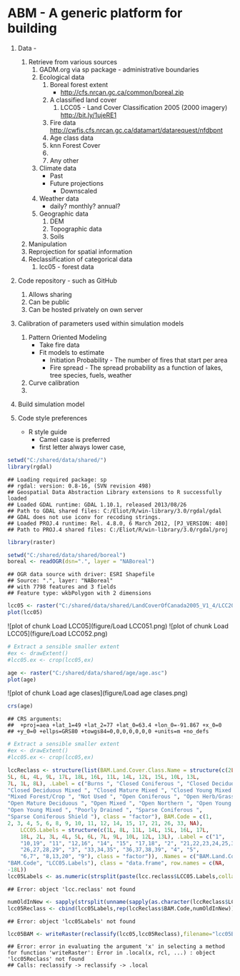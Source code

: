 ABM - A generic platform for building 
========================================================

1. Data - 
    1. Retrieve from various sources
        1. GADM.org via sp package - administrative boundaries
        1. Ecological data 
            1. Boreal forest extent
               - http://cfs.nrcan.gc.ca/common/boreal.zip
            1. A classified land cover 
                1. LCC05 - Land Cover Classification 2005 (2000 imagery)
                    http://bit.ly/1ujeRE1
            1. Fire data
               http://cwfis.cfs.nrcan.gc.ca/datamart/datarequest/nfdbpnt
            1. Age class data
            1. knn Forest Cover
            1. 
            1. Any other
        1. Climate data
            - Past
            - Future projections
                - Downscaled
        1. Weather data
            - daily? monthly? annual?
        1. Geographic data
            1. DEM
            1. Topographic data
            1. Soils
    1. Manipulation
    1. Reprojection for spatial information
    1. Reclassification of categorical data 
        1. lcc05 - forest data

1. Code repository - such as GitHub
    1. Allows sharing
    1. Can be public
    1. Can be hosted privately on own server

1. Calibration of parameters used within simulation models
    1. Pattern Oriented Modeling
        - Take fire data
        - Fit models to estimate
            - Initiation Probability - The number of fires that start per area
            - Fire spread - The spread probability as a function of lakes, tree species, fuels, weather
    1. Curve calibration
    1. 
    
1. Build simulation model

1. Code style preferences
    - R style guide
        - Camel case is preferred
        - first letter always lower case, 



```r
setwd("C:/shared/data/shared/")
library(rgdal)
```

```
## Loading required package: sp
## rgdal: version: 0.8-16, (SVN revision 498)
## Geospatial Data Abstraction Library extensions to R successfully loaded
## Loaded GDAL runtime: GDAL 1.10.1, released 2013/08/26
## Path to GDAL shared files: C:/Eliot/R/win-library/3.0/rgdal/gdal
## GDAL does not use iconv for recoding strings.
## Loaded PROJ.4 runtime: Rel. 4.8.0, 6 March 2012, [PJ_VERSION: 480]
## Path to PROJ.4 shared files: C:/Eliot/R/win-library/3.0/rgdal/proj
```

```r
library(raster)
```


```r
setwd("C:/shared/data/shared/boreal")
boreal <- readOGR(dsn=".", layer = "NABoreal")
```

```
## OGR data source with driver: ESRI Shapefile 
## Source: ".", layer: "NABoreal"
## with 7798 features and 3 fields
## Feature type: wkbPolygon with 2 dimensions
```


```r
lcc05 <- raster("C:/shared/data/shared/LandCoverOfCanada2005_V1_4/LCC2005_V1_4a.tif")
plot(lcc05)
```

![plot of chunk Load LCC05](figure/Load LCC051.png) ![plot of chunk Load LCC05](figure/Load LCC052.png) 

```r
# Extract a sensible smaller extent
#ex <- drawExtent()
#lcc05.ex <- crop(lcc05,ex)
```


```r
age <- raster("C:/shared/data/shared/age/age.asc")
plot(age)
```

![plot of chunk Load age clases](figure/Load age clases.png) 

```r
crs(age)
```

```
## CRS arguments:
##  +proj=aea +lat_1=49 +lat_2=77 +lat_0=63.4 +lon_0=-91.867 +x_0=0
## +y_0=0 +ellps=GRS80 +towgs84=0,0,0,0,0,0,0 +units=m +no_defs
```

```r
# Extract a sensible smaller extent
#ex <- drawExtent()
#lcc05.ex <- crop(lcc05,ex)
```


```r
lccReclass <- structure(list(BAM.Land.Cover.Class.Name = structure(c(2L, 3L, 
5L, 6L, 4L, 9L, 17L, 18L, 16L, 11L, 14L, 12L, 15L, 10L, 13L, 
7L, 1L, 8L), .Label = c("Burns ", "Closed Coniferous ", "Closed Deciduous ", 
"Closed Deciduous Mixed ", "Closed Mature Mixed ", "Closed Young Mixed ", 
"Mixed Forest/Crop ", "Not Used ", "Open Coniferous ", "Open Herb/Grass ", 
"Open Mature Deciduous ", "Open Mixed ", "Open Northern ", "Open Young Deciduous ", 
"Open Young Mixed ", "Poorly Drained ", "Sparse Coniferous ", 
"Sparse Coniferous Shield "), class = "factor"), BAM.Code = c(1, 
2, 3, 4, 5, 6, 8, 9, 10, 11, 12, 14, 15, 17, 21, 26, 33, NA), 
    LCC05.Labels = structure(c(1L, 8L, 11L, 14L, 15L, 16L, 17L, 
    18L, 2L, 3L, 4L, 5L, 6L, 7L, 9L, 10L, 12L, 13L), .Label = c("1", 
    "10,19", "11", "12,16", "14", "15", "17,18", "2", "21,22,23,24,25,30,31,32", 
    "26,27,28,29", "3", "33,34,35", "36,37,38,39", "4", "5", 
    "6,7", "8,13,20", "9"), class = "factor")), .Names = c("BAM.Land.Cover.Class.Name", 
"BAM.Code", "LCC05.Labels"), class = "data.frame", row.names = c(NA, 
-18L))
lcc05Labels <- as.numeric(strsplit(paste(lcc.reclass$LCC05.Labels,collapse = ","),",")[[1]])
```

```
## Error: object 'lcc.reclass' not found
```

```r
numOldInNew <- sapply(strsplit(unname(sapply(as.character(lccReclass$LCC05.Labels),function(x) x)),","),length)
lcc05Reclass <- cbind(lcc05Labels,rep(lccReclass$BAM.Code,numOldInNew))
```

```
## Error: object 'lcc05Labels' not found
```

```r
lcc05BAM <- writeRaster(reclassify(lcc05,lcc05Reclass),filename="lcc05BAMReclass.grid")
```

```
## Error: error in evaluating the argument 'x' in selecting a method for function 'writeRaster': Error in .local(x, rcl, ...) : object 'lcc05Reclass' not found
## Calls: reclassify -> reclassify -> .local
```

